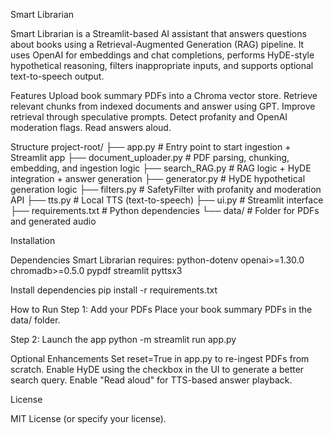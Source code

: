 Smart Librarian

Smart Librarian is a Streamlit-based AI assistant that answers questions about books using a Retrieval-Augmented Generation (RAG) pipeline. It uses OpenAI for embeddings and chat completions, performs HyDE-style hypothetical reasoning, filters inappropriate inputs, and supports optional text-to-speech output.

Features
Upload book summary PDFs into a Chroma vector store.
Retrieve relevant chunks from indexed documents and answer using GPT.
Improve retrieval through speculative prompts.
Detect profanity and OpenAI moderation flags.
Read answers aloud.

Structure
project-root/
├── app.py # Entry point to start ingestion + Streamlit app
├── document_uploader.py # PDF parsing, chunking, embedding, and ingestion logic
├── search_RAG.py # RAG logic + HyDE integration + answer generation
├── generator.py # HyDE hypothetical generation logic
├── filters.py # SafetyFilter with profanity and moderation API
├── tts.py # Local TTS (text-to-speech)
├── ui.py # Streamlit interface
├── requirements.txt # Python dependencies
└── data/ # Folder for PDFs and generated audio

Installation

Dependencies
Smart Librarian requires:
python-dotenv
openai>=1.30.0
chromadb>=0.5.0
pypdf
streamlit
pyttsx3

Install dependencies
pip install -r requirements.txt

How to Run
Step 1: Add your PDFs
Place your book summary PDFs in the data/ folder.

Step 2: Launch the app
python -m streamlit run app.py

Optional Enhancements
Set reset=True in app.py to re-ingest PDFs from scratch.
Enable HyDE using the checkbox in the UI to generate a better search query.
Enable "Read aloud" for TTS-based answer playback.

License

MIT License (or specify your license).